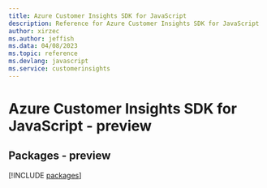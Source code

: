 ```yaml
---
title: Azure Customer Insights SDK for JavaScript
description: Reference for Azure Customer Insights SDK for JavaScript
author: xirzec
ms.author: jeffish
ms.data: 04/08/2023
ms.topic: reference
ms.devlang: javascript
ms.service: customerinsights
---
```

# Azure Customer Insights SDK for JavaScript - preview
## Packages - preview
[!INCLUDE [packages](customer-insights-index.md)]